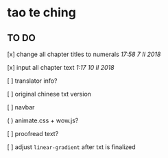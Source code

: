 # tao te ching

## TO DO

[x] change all chapter titles to numerals
*17:58 7 II 2018*

[x] input all chapter text
*1:17 10 II 2018*

[ ] translator info?

[ ] original chinese txt version

[ ] navbar

( ) animate.css + wow.js?

[ ] proofread text?

[ ] adjust `linear-gradient` after txt is finalized
